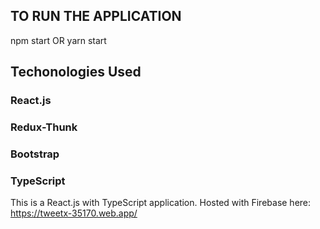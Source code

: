 ## TO RUN THE APPLICATION
 npm start OR yarn start

## Techonologies Used
### React.js
### Redux-Thunk
### Bootstrap
### TypeScript

This is a React.js with TypeScript application.
Hosted with Firebase here: https://tweetx-35170.web.app/

